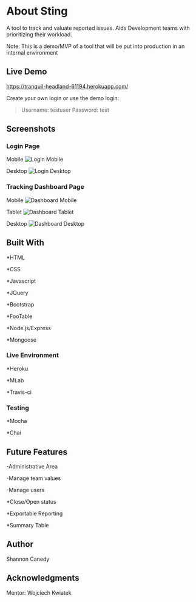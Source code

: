# About Sting
A tool to track and valuate reported issues. Aids Development teams with prioritizing their workload.

Note: This is a demo/MVP of a tool that will be put into production in an internal environment

## Live Demo
https://tranquil-headland-61194.herokuapp.com/


Create your own login or use the demo login:


>Username: testuser
>Password: test

## Screenshots

### Login Page

Mobile
![Login Mobile]("/screenshots/login-sm.png)


Desktop
![Login Desktop]("./screenshots/login-full.png)


### Tracking Dashboard Page

Mobile
![Dashboard Mobile]("./screenshots/dashboard-sm.png)


Tablet
![Dashboard Tablet]("./screenshots/dashboard-mid.png)


Desktop
![Dashboard Desktop]("./screenshots/dashboard-full.png)


## Built With
*HTML

*CSS

*Javascript

*JQuery

*Bootstrap

*FooTable

*Node.js/Express

*Mongoose

### Live Environment
*Heroku

*MLab

*Travis-ci

### Testing
*Mocha

*Chai

## Future Features
-Administrative Area

  -Manage team values

  -Manage users

*Close/Open status

*Exportable Reporting

*Summary Table

## Author
Shannon Canedy

## Acknowledgments
Mentor: Wojciech Kwiatek
